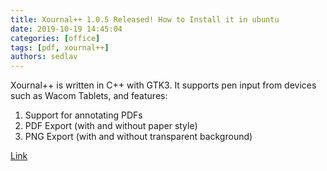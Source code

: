 ```yaml
---
title: Xournal++ 1.0.5 Released! How to Install it in ubuntu 
date: 2019-10-19 14:45:04
categories: [office]
tags: [pdf, xournal++]
authors: sedlav
---
```


Xournal++ is written in C++ with GTK3. It supports pen input from devices such as Wacom Tablets, and features:

1. Support for annotating PDFs
2. PDF Export (with and without paper style)
3. PNG Export (with and without transparent background)

[Link](http://ubuntuhandbook.org/index.php/2019/10/xournal-1-0-5-released-install-ubuntu/)
